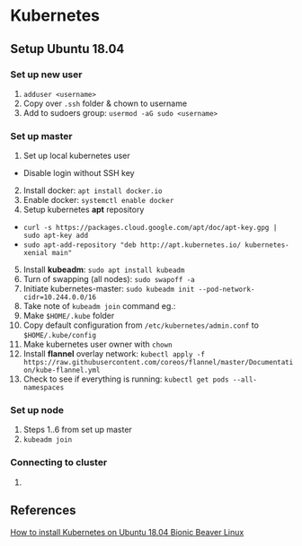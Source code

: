 # Kubernetes

## Setup Ubuntu 18.04

### Set up new user
1. `adduser <username>`
2. Copy over `.ssh` folder & chown to username
3. Add to sudoers group: `usermod -aG sudo <username>`

### Set up master
1. Set up local kubernetes user
  * Disable login without SSH key
2. Install docker: `apt install docker.io`
3. Enable docker: `systemctl enable docker`
4. Setup kubernetes **apt** repository
  * `curl -s https://packages.cloud.google.com/apt/doc/apt-key.gpg | sudo apt-key add`
  * `sudo apt-add-repository "deb http://apt.kubernetes.io/ kubernetes-xenial main"`
5. Install **kubeadm**: `sudo apt install kubeadm`
6. Turn of swapping (all nodes): `sudo swapoff -a`
7. Initiate kubernetes-master: `sudo kubeadm init --pod-network-cidr=10.244.0.0/16`
8. Take note of `kubeadm join` command eg.:
9. Make `$HOME/.kube` folder
10. Copy default configuration from `/etc/kubernetes/admin.conf` to `$HOME/.kube/config`
11. Make kubernetes user owner with `chown`
12. Install **flannel** overlay network: `kubectl apply -f https://raw.githubusercontent.com/coreos/flannel/master/Documentation/kube-flannel.yml`
13. Check to see if everything is running: `kubectl get pods --all-namespaces`

### Set up node
1. Steps 1..6 from set up master
2. `kubeadm join`

### Connecting to cluster
1.

## References
[How to install Kubernetes on Ubuntu 18.04 Bionic Beaver Linux](https://linuxconfig.org/how-to-install-kubernetes-on-ubuntu-18-04-bionic-beaver-linux)
